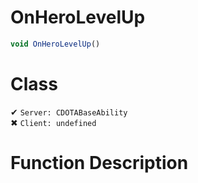 # OnHeroLevelUp
```js	
void OnHeroLevelUp()
```
# Class
✔ `Server: CDOTABaseAbility`  
✖ `Client: undefined`  

# Function Description

